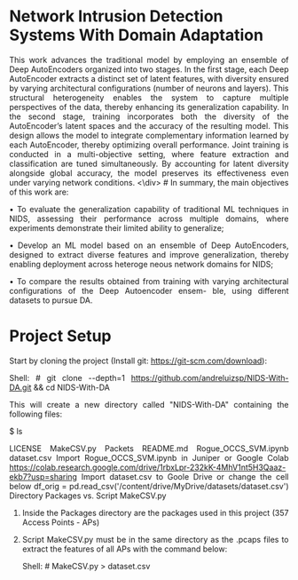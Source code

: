 # Network Intrusion Detection Systems With Domain Adaptation
<div align="justify">
   This work advances the traditional model by employing an ensemble of Deep AutoEncoders organized into two stages. In the first stage, each Deep AutoEncoder extracts a distinct set of latent features, with diversity ensured by varying architectural configurations (number of neurons and layers). This structural heterogeneity enables the system to capture multiple perspectives of the data, thereby enhancing its generalization capability. In the second stage, training incorporates both the diversity of the AutoEncoder’s latent spaces and the accuracy of the resulting model. This design allows the model to integrate complementary information learned by each AutoEncoder, thereby optimizing overall performance. Joint training is conducted in a multi-objective setting, where feature extraction and classification are tuned simultaneously. By accounting for latent diversity alongside global accuracy, the model preserves its effectiveness even under varying network conditions.
<\div>
# In summary, the main objectives of this work are:

• To evaluate the generalization capability of traditional ML techniques in NIDS, assessing their performance across multiple domains, where experiments demonstrate their limited ability to generalize;

• Develop an ML model based on an ensemble of Deep AutoEncoders, designed to extract diverse features and improve generalization, thereby enabling deployment across heteroge neous network domains for NIDS;

• To compare the results obtained from training with varying architectural configurations of the Deep Autoencoder ensem- ble, using different datasets to pursue DA.


# Project Setup

Start by cloning the project (Install git: https://git-scm.com/download):

Shell: # git clone --depth=1 https://github.com/andreluizsp/NIDS-With-DA.git && cd NIDS-With-DA

This will create a new directory called "NIDS-With-DA" containing the following files:

$ ls

LICENSE  MakeCSV.py Packets README.md Rogue_OCCS_SVM.ipynb dataset.csv
Import Rogue_OCCS_SVM.ipynb in Juniper or Google Colab
  https://colab.research.google.com/drive/1rbxLpr-232kK-4MhV1nt5H3Qaaz-ekb7?usp=sharing
Import dataset.csv to Goole Drive or change the cell below
  df_orig = pd.read_csv('/content/drive/MyDrive/datasets/dataset.csv')
Directory Packages vs. Script MakeCSV.py
  1) Inside the Packages directory are the packages used in this project (357 Access Points - APs)

  2) Script MakeCSV.py must be in the same directory as the .pcaps files to extract the features 
     of all APs with the command below:

     Shell: # MakeCSV.py > dataset.csv
